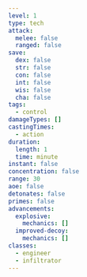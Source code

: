 ```yaml
---
level: 1
type: tech
attack:
  melee: false
  ranged: false
save:
  dex: false
  str: false
  con: false
  int: false
  wis: false
  cha: false
tags:
  - control
damageTypes: []
castingTimes:
  - action
duration:
  length: 1
  time: minute
instant: false
concentration: false
range: 30
aoe: false
detonates: false
primes: false
advancements:
  explosive:
    mechanics: []
  improved-decoy:
    mechanics: []
classes:
  - engineer
  - infiltrator
---
```

